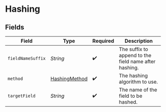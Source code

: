 # Hashing


## Fields

| Field                                                 | Type                                                  | Required                                              | Description                                           |
| ----------------------------------------------------- | ----------------------------------------------------- | ----------------------------------------------------- | ----------------------------------------------------- |
| `fieldNameSuffix`                                     | *String*                                              | :heavy_check_mark:                                    | The suffix to append to the field name after hashing. |
| `method`                                              | [HashingMethod](../../models/shared/HashingMethod.md) | :heavy_check_mark:                                    | The hashing algorithm to use.                         |
| `targetField`                                         | *String*                                              | :heavy_check_mark:                                    | The name of the field to be hashed.                   |